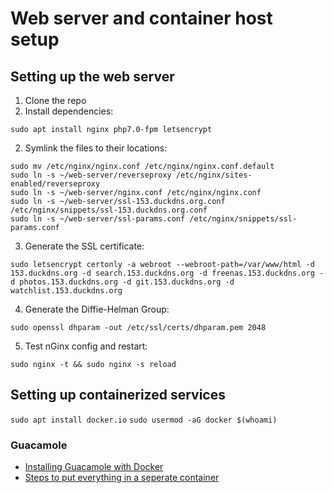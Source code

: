 # Web server and container host setup
## Setting up the web server
1. Clone the repo
2. Install dependencies:
```
sudo apt install nginx php7.0-fpm letsencrypt
```
2. Symlink the files to their locations:
```
sudo mv /etc/nginx/nginx.conf /etc/nginx/nginx.conf.default
sudo ln -s ~/web-server/reverseproxy /etc/nginx/sites-enabled/reverseproxy
sudo ln -s ~/web-server/nginx.conf /etc/nginx/nginx.conf
sudo ln -s ~/web-server/ssl-153.duckdns.org.conf /etc/nginx/snippets/ssl-153.duckdns.org.conf
sudo ln -s ~/web-server/ssl-params.conf /etc/nginx/snippets/ssl-params.conf
```
  
3. Generate the SSL certificate:

`sudo letsencrypt certonly -a webroot --webroot-path=/var/www/html -d 153.duckdns.org -d search.153.duckdns.org -d freenas.153.duckdns.org -d photos.153.duckdns.org -d git.153.duckdns.org -d watchlist.153.duckdns.org`

4. Generate the Diffie-Helman Group:

`sudo openssl dhparam -out /etc/ssl/certs/dhparam.pem 2048`

5. Test nGinx config and restart:

`sudo nginx -t && sudo nginx -s reload`

## Setting up containerized services

`sudo apt install docker.io`
`sudo usermod -aG docker $(whoami)`

### Guacamole

* [Installing Guacamole with Docker](https://guacamole.incubator.apache.org/doc/gug/guacamole-docker.html)
* [Steps to put everything in a seperate container](https://www.cb-net.co.uk/linux/running-guacamole-from-a-docker-container-on-ubuntu-16-04-lts-16-10/)
